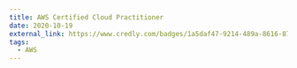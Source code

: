 ```yaml
---
title: AWS Certified Cloud Practitioner
date: 2020-10-19
external_link: https://www.credly.com/badges/1a5daf47-9214-489a-8616-87f1fdf0bb57
tags:
  - AWS
---
```


